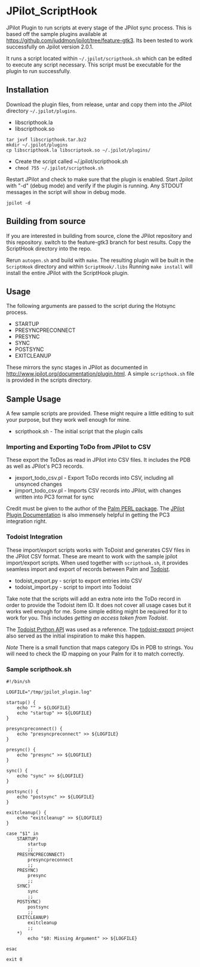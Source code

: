 # JPilot_ScriptHook
JPilot Plugin to run scripts at every stage of the JPilot sync process.
This is based off the sample plugins available at https://github.com/juddmon/jpilot/tree/feature-gtk3.
Its been tested to work successfully on Jpilot version 2.0.1.

It runs a script located within `~/.jpilot/scripthook.sh` which can be edited to execute
any script necessary. This script must be executable for the plugin to run successfully.

## Installation

Download the plugin files, from release, untar and copy them into the JPilot directory `~/.jpilot/plugins`.
* libscripthook.la
* libscripthook.so

```shell
tar jxvf libscripthook.tar.bz2
mkdir ~/.jpilot/plugins
cp libscripthook.la libscriptook.so ~/.jpilot/plugins/
```

* Create the script called ~/.jpilot/scripthook.sh
* `chmod 755 ~/.jpilot/scripthook.sh`

Restart JPilot and check to make sure that the plugin is enabled.
Start Jpilot with "-d" (debug mode) and verify if the plugin is running.
Any STDOUT messages in the script will show in debug mode.

`jpilot -d`

## Building from source

If you are interested in building from source, clone the JPilot repository and this repository.
switch to the feature-gtk3 branch for best results. Copy the ScriptHook directory into the repo.

Rerun `autogen.sh` and build with `make`.
The resulting plugin will be built in the `ScriptHook` directory and within `ScriptHook/.libs`
Running `make install` will install the entire JPilot with the ScriptHook plugin.

## Usage

The following arguments are passed to the script during the Hotsync process.
* STARTUP
* PRESYNCPRECONNECT
* PRESYNC
* SYNC
* POSTSYNC
* EXITCLEANUP

These mirrors the sync stages in JPilot as documented in http://www.jpilot.org/documentation/plugin.html.
A simple `scripthook.sh` file is provided in the scripts directory.

## Sample Usage

A few sample scripts are provided. These might require a little editing to suit your purpose, but they work well enough for mine.
* scripthook.sh - The initial script that the plugin calls

### Importing and Exporting ToDo from JPilot to CSV

These export the ToDos as read in JPilot into CSV files. It includes the PDB as well as JPilot's PC3 records.
* jexport_todo_csv.pl - Export ToDo records into CSV, including all unsynced changes
* jimport_todo_csv.pl - Imports CSV records into JPilot, with changes written into PC3 format for sync

Credit must be given to the author of the [Palm PERL package](https://github.com/madsen/Palm-PDB).
The [JPilot Plugin Documentation](http://www.jpilot.org/documentation/plugin.html) is also immensely helpful in getting the PC3 integration right. 

### Todoist Integration

These import/export scripts works with ToDoist and generates CSV files in the JPilot CSV format. These are meant to work with the sample jpilot import/export scripts.
When used together with `scripthook.sh`, it provides seamless import and export of records between Palm and [Todoist](https://todoist.com/).

* todoist_export.py - script to export entries into CSV
* todoist_import.py - script to import into Todoist

Take note that the scripts will add an extra note into the ToDo record in order to provide the Todoist item ID.
It does not cover all usage cases but it works well enough for me. Some simple editing might be required for it to work for you. This includes _getting an access token from Todoist_.

The [Todoist Python API](https://developer.todoist.com/sync) was used as a reference.
The [todoist-export](https://github.com/darekkay/todoist-export) project also served as the initial inspiration to make this happen.

*Note* There is a small function that maps category IDs in PDB to strings. You will need to check the ID mapping on your Palm for it to match correctly.


### Sample scripthook.sh

```shell
#!/bin/sh

LOGFILE="/tmp/jpilot_plugin.log"

startup() {
	echo "" > ${LOGFILE}
	echo "startup" >> ${LOGFILE}
}

presyncpreconnect() {
	echo "presyncpreconnect" >> ${LOGFILE}
}

presync() {
	echo "presync" >> ${LOGFILE}
}

sync() {
	echo "sync" >> ${LOGFILE}
}

postsync() {
	echo "postsync" >> ${LOGFILE}
}

exitcleanup() {
	echo "exitcleanup" >> ${LOGFILE}
}

case "$1" in
	STARTUP)
		startup
		;;
	PRESYNCPRECONNECT)
		presyncpreconnect
		;;
	PRESYNC)
		presync
		;;
	SYNC)
		sync
		;;
	POSTSYNC)
		postsync
		;;
	EXITCLEANUP)
		exitcleanup
		;;
	*)
		echo "$0: Missing Argument" >> ${LOGFILE}

esac

exit 0
```

